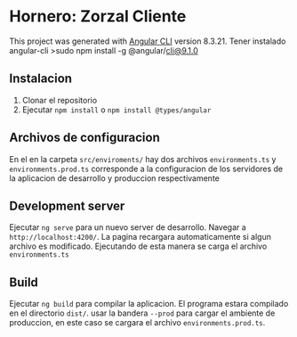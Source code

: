 # Hornero: Zorzal Cliente

This project was generated with [Angular CLI](https://github.com/angular/angular-cli) version 8.3.21.
Tener instalado angular-cli >sudo npm install -g @angular/cli@9.1.0

## Instalacion
1. Clonar el repositorio
2. Ejecutar `npm install` o `npm install @types/angular`


## Archivos de configuracion
En el en la carpeta `src/enviroments/` hay dos archivos `environments.ts` y `environments.prod.ts` corresponde a la configuracion de los servidores de la aplicacion de desarrollo y produccion respectivamente

## Development server

Ejecutar `ng serve` para un nuevo server de desarrollo. Navegar a `http://localhost:4200/`. La pagina recargara automaticamente si algun archivo es modificado. Ejecutando de esta manera se carga el archivo `environments.ts`

## Build

Ejecutar `ng build` para compilar la aplicacion. El programa estara compilado en el directorio `dist/`. usar la bandera `--prod` para cargar el ambiente de produccion, en este caso se cargara el archivo `environments.prod.ts`.

